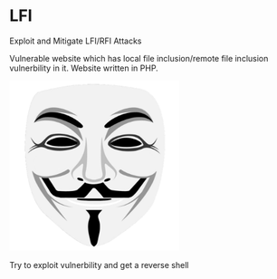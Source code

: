 # LFI
Exploit and Mitigate LFI/RFI Attacks

Vulnerable website which has local file inclusion/remote file inclusion vulnerbility in it.
Website written in PHP.

<img src="https://raw.githubusercontent.com/darkseid-security/LFI/main/img/anonymous.png" height="300" width="300">

Try to exploit vulnerbility and get a reverse shell
